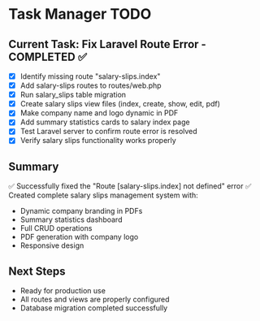# Task Manager TODO

## Current Task: Fix Laravel Route Error - COMPLETED ✅
- [x] Identify missing route "salary-slips.index"
- [x] Add salary-slips routes to routes/web.php
- [x] Run salary_slips table migration
- [x] Create salary slips view files (index, create, show, edit, pdf)
- [x] Make company name and logo dynamic in PDF
- [x] Add summary statistics cards to salary index page
- [x] Test Laravel server to confirm route error is resolved
- [x] Verify salary slips functionality works properly

## Summary
✅ Successfully fixed the "Route [salary-slips.index] not defined" error
✅ Created complete salary slips management system with:
   - Dynamic company branding in PDFs
   - Summary statistics dashboard
   - Full CRUD operations
   - PDF generation with company logo
   - Responsive design

## Next Steps
- Ready for production use
- All routes and views are properly configured
- Database migration completed successfully

